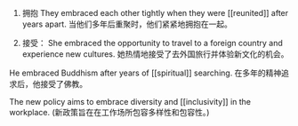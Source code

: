 1. 拥抱
They embraced each other tightly when they were [[reunited]] after years apart.
当他们多年后重聚时，他们紧紧地拥抱在一起。

2. 接受：
She embraced the opportunity to travel to a foreign country and experience new cultures.
她热情地接受了去外国旅行并体验新文化的机会。

He embraced Buddhism after years of [[spiritual]] searching.
在多年的精神追求后，他接受了佛教。

The new policy aims to embrace diversity and [[inclusivity]] in the workplace.
(新政策旨在在工作场所包容多样性和包容性。)